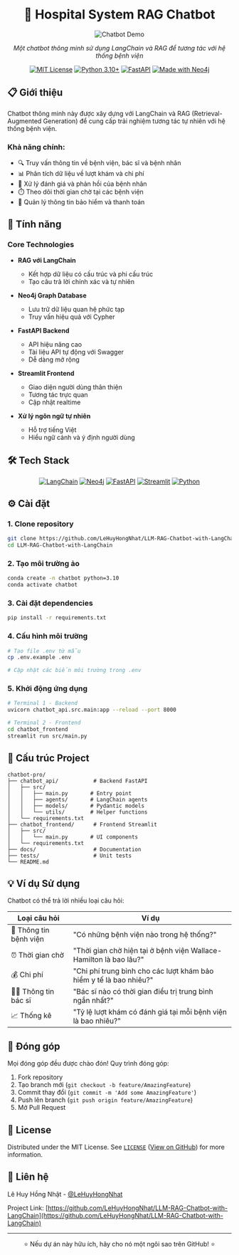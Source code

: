 <div align="center">

# 🏥 Hospital System RAG Chatbot

![Chatbot Demo](docs/images/chatbot-demo.gif)

*Một chatbot thông minh sử dụng LangChain và RAG để tương tác với hệ thống bệnh viện*

[![MIT License](https://img.shields.io/badge/License-MIT-green.svg)](https://choosealicense.com/licenses/mit/)
[![Python 3.10+](https://img.shields.io/badge/python-3.10+-blue.svg)](https://www.python.org/downloads/)
[![FastAPI](https://img.shields.io/badge/FastAPI-0.68.0+-00a393.svg)](https://fastapi.tiangolo.com)
[![Made with Neo4j](https://img.shields.io/badge/Made%20with-Neo4j-008CC1.svg)](https://neo4j.com/)

</div>

## 📋 Giới thiệu

Chatbot thông minh này được xây dựng với LangChain và RAG (Retrieval-Augmented Generation) để cung cấp trải nghiệm tương tác tự nhiên với hệ thống bệnh viện. 

### Khả năng chính:

- 🔍 Truy vấn thông tin về bệnh viện, bác sĩ và bệnh nhân
- 📊 Phân tích dữ liệu về lượt khám và chi phí
- 💬 Xử lý đánh giá và phản hồi của bệnh nhân
- ⏱️ Theo dõi thời gian chờ tại các bệnh viện
- 🏦 Quản lý thông tin bảo hiểm và thanh toán

## 🚀 Tính năng

### Core Technologies
- **RAG với LangChain** 
  - Kết hợp dữ liệu có cấu trúc và phi cấu trúc 
  - Tạo câu trả lời chính xác và tự nhiên

- **Neo4j Graph Database**
  - Lưu trữ dữ liệu quan hệ phức tạp
  - Truy vấn hiệu quả với Cypher

- **FastAPI Backend**
  - API hiệu năng cao
  - Tài liệu API tự động với Swagger
  - Dễ dàng mở rộng

- **Streamlit Frontend**
  - Giao diện người dùng thân thiện
  - Tương tác trực quan
  - Cập nhật realtime

- **Xử lý ngôn ngữ tự nhiên**
  - Hỗ trợ tiếng Việt
  - Hiểu ngữ cảnh và ý định người dùng

## 🛠️ Tech Stack

<div align="center">

[![LangChain](https://img.shields.io/badge/LangChain-121212?style=for-the-badge&logo=chainlink&logoColor=white)](https://python.langchain.com/docs/get_started/introduction)
[![Neo4j](https://img.shields.io/badge/Neo4j-008CC1?style=for-the-badge&logo=neo4j&logoColor=white)](https://neo4j.com/)
[![FastAPI](https://img.shields.io/badge/FastAPI-009688?style=for-the-badge&logo=fastapi&logoColor=white)](https://fastapi.tiangolo.com/)
[![Streamlit](https://img.shields.io/badge/Streamlit-FF4B4B?style=for-the-badge&logo=streamlit&logoColor=white)](https://streamlit.io/)
[![Python](https://img.shields.io/badge/Python-3776AB?style=for-the-badge&logo=python&logoColor=white)](https://www.python.org/)

</div>

## ⚙️ Cài đặt

### 1. Clone repository

```bash
git clone https://github.com/LeHuyHongNhat/LLM-RAG-Chatbot-with-LangChain.git
cd LLM-RAG-Chatbot-with-LangChain
```

### 2. Tạo môi trường ảo

```bash
conda create -n chatbot python=3.10
conda activate chatbot
```

### 3. Cài đặt dependencies

```bash
pip install -r requirements.txt
```

### 4. Cấu hình môi trường

```bash
# Tạo file .env từ mẫu
cp .env.example .env

# Cập nhật các biến môi trường trong .env
```

### 5. Khởi động ứng dụng

```bash
# Terminal 1 - Backend
uvicorn chatbot_api.src.main:app --reload --port 8000

# Terminal 2 - Frontend
cd chatbot_frontend
streamlit run src/main.py
```

## 📁 Cấu trúc Project

```
chatbot-pro/
├── chatbot_api/           # Backend FastAPI
│   ├── src/
│   │   ├── main.py       # Entry point
│   │   ├── agents/       # LangChain agents
│   │   ├── models/       # Pydantic models
│   │   └── utils/        # Helper functions
│   └── requirements.txt
├── chatbot_frontend/      # Frontend Streamlit
│   ├── src/
│   │   └── main.py       # UI components
│   └── requirements.txt
├── docs/                  # Documentation
├── tests/                 # Unit tests
└── README.md
```

## 💡 Ví dụ Sử dụng

Chatbot có thể trả lời nhiều loại câu hỏi:

| Loại câu hỏi | Ví dụ |
|--------------|-------|
| 🏥 Thông tin bệnh viện | "Có những bệnh viện nào trong hệ thống?" |
| ⏰ Thời gian chờ | "Thời gian chờ hiện tại ở bệnh viện Wallace-Hamilton là bao lâu?" |
| 💰 Chi phí | "Chi phí trung bình cho các lượt khám bảo hiểm y tế là bao nhiêu?" |
| 👨‍⚕️ Thông tin bác sĩ | "Bác sĩ nào có thời gian điều trị trung bình ngắn nhất?" |
| 📈 Thống kê | "Tỷ lệ lượt khám có đánh giá tại mỗi bệnh viện là bao nhiêu?" |

## 🤝 Đóng góp

Mọi đóng góp đều được chào đón! Quy trình đóng góp:

1. Fork repository
2. Tạo branch mới (`git checkout -b feature/AmazingFeature`)
3. Commit thay đổi (`git commit -m 'Add some AmazingFeature'`)
4. Push lên branch (`git push origin feature/AmazingFeature`)
5. Mở Pull Request

## 📝 License

Distributed under the MIT License. See [`LICENSE`](LICENSE) ([View on GitHub](https://github.com/LeHuyHongNhat/LLM-RAG-Chatbot-with-LangChain/tree/master?tab=MIT-1-ov-file)) for more information.

## 📧 Liên hệ

Lê Huy Hồng Nhật - [@LeHuyHongNhat](https://github.com/LeHuyHongNhat)

Project Link: [https://github.com/LeHuyHongNhat/LLM-RAG-Chatbot-with-LangChain](https://github.com/LeHuyHongNhat/LLM-RAG-Chatbot-with-LangChain)

---
<div align="center">
⭐️ Nếu dự án này hữu ích, hãy cho nó một ngôi sao trên GitHub! ⭐️
</div>
